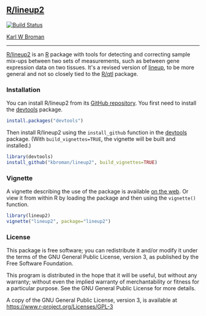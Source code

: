 ## [R/lineup2](https://github.com/kbroman/lineup2)

[![Build Status](https://travis-ci.org/kbroman/lineup2.svg?branch=master)](https://travis-ci.org/kbroman/lineup2)

[Karl W Broman](https://kbroman.org)

---

[R/lineup2](https://github.com/kbroman/lineup2) is an
[R](https://www.r-project.org) package with tools for detecting and
correcting sample mix-ups between two sets of measurements, such as
between gene expression data on two tissues. It's a revised
version of [lineup](https://github.com/kbroman/lineup), to be more
general and not so closely tied to the [R/qtl](https://rqtl.org)
package.


### Installation

You can install R/lineup2 from its
[GitHub repository](https://github.com/kbroman/lineup2). You first need to
install the [devtools](https://github.com/r-lib/devtools) package.

```r
install.packages("devtools")
```

Then install R/lineup2 using the `install_github` function in the
[devtools](https://github.com/r-lib/devtools) package. (With
`build_vignettes=TRUE`, the vignette will be built and installed.)

```r
library(devtools)
install_github("kbroman/lineup2", build_vignettes=TRUE)
```


### Vignette

A vignette describing the use of the package is available
[on the web](https://kbroman.org/lineup2/lineup2.html).
Or view it from within R by loading the package and then using the
`vignette()` function.

```r
library(lineup2)
vignette("lineup2", package="lineup2")
```


### License

This package is free software; you can redistribute it and/or modify it
under the terms of the GNU General Public License, version 3, as
published by the Free Software Foundation.

This program is distributed in the hope that it will be useful, but
without any warranty; without even the implied warranty of
merchantability or fitness for a particular purpose.  See the GNU
General Public License for more details.

A copy of the GNU General Public License, version 3, is available at
<https://www.r-project.org/Licenses/GPL-3>
